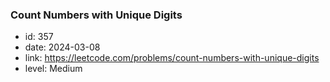 ### Count Numbers with Unique Digits

* id: 357
* date: 2024-03-08
* link: https://leetcode.com/problems/count-numbers-with-unique-digits
* level: Medium
